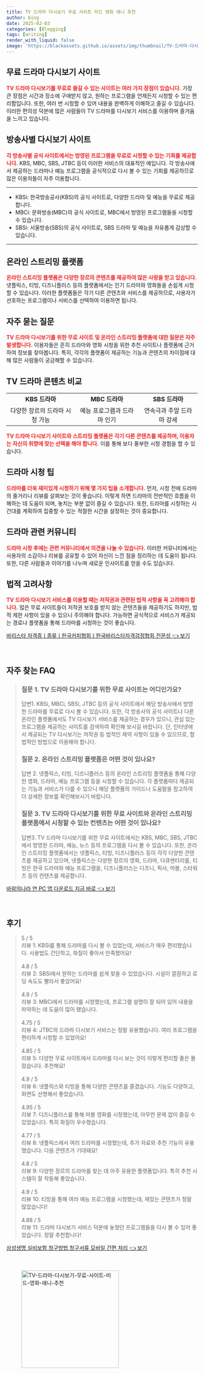 ```yaml
---
title: TV 드라마 다시보기 무료 사이트 미드 영화 애니 추천
author: bing
date: 2025-02-03
categories: [Blogging]
tags: [writing]
render_with_liquid: false
image: 'https://blackassets.github.io/assets/img/thumbnail/TV-드라마-다시보기-무료-사이트-미드-영화-애니-추천.webp'
---
```



<h2 id='무료 드라마 다시보기 사이트'>무료 드라마 다시보기 사이트</h2>

<p><b><span style="color: #ee2323;">TV 드라마 다시보기를 무료로 즐길 수 있는 사이트는 여러 가지 장점이 있습니다.</span></b> 가장 큰 장점은 시간과 장소에 구애받지 않고, 원하는 프로그램을 언제든지 시청할 수 있는 편리함입니다. 또한, 여러 번 시청할 수 있어 내용을 완벽하게 이해하고 즐길 수 있습니다. 이러한 편의성 덕분에 많은 사람들이 TV 드라마를 다시보기 서비스를 이용하며 즐거움을 느끼고 있습니다.</p>

<h2 id='방송사별 다시보기 사이트'>방송사별 다시보기 사이트</h2>

<p><b><span style="color: #ee2323;">각 방송사별 공식 사이트에서는 방영된 프로그램을 무료로 시청할 수 있는 기회를 제공합니다.</span></b> KBS, MBC, SBS, JTBC 등이 이러한 서비스의 대표적인 예입니다. 각 방송사에서 제공하는 드라마나 예능 프로그램을 공식적으로 다시 볼 수 있는 기회를 제공하므로 많은 이용자들이 자주 이용합니다.</p>

<hr />

<ul>
    <li>KBSi: 한국방송공사(KBS)의 공식 사이트로, 다양한 드라마 및 예능을 무료로 제공합니다.</li>
    <li>MBCi: 문화방송(MBC)의 공식 사이트로, MBC에서 방영된 프로그램들을 시청할 수 있습니다.</li>
    <li>SBSi: 서울방송(SBS)의 공식 사이트로, SBS 드라마 및 예능을 자유롭게 감상할 수 있습니다.</li>
</ul>

<hr />

<h2 id='온라인 스트리밍 플랫폼'>온라인 스트리밍 플랫폼</h2>

<p><b><span style="color: #ee2323;">온라인 스트리밍 플랫폼은 다양한 장르의 콘텐츠를 제공하여 많은 사랑을 받고 있습니다.</span></b> 넷플릭스, 티빙, 디즈니플러스 등의 플랫폼에서는 인기 드라마와 영화들을 손쉽게 시청할 수 있습니다. 이러한 플랫폼들은 각기 다른 콘텐츠와 서비스를 제공하므로, 사용자가 선호하는 프로그램이나 서비스를 선택하여 이용하면 됩니다.</p>

<h2 id='자주 묻는 질문'>자주 묻는 질문</h2>

<p><b><span style="color: #ee2323;">TV 드라마 다시보기를 위한 무료 사이트 및 온라인 스트리밍 플랫폼에 대한 질문은 자주 발생합니다.</span></b> 이용자들은 흔히 드라마와 영화 시청을 위한 추천 사이트나 플랫폼에 근거하여 정보를 찾아봅니다. 특히, 각각의 플랫폼이 제공하는 기능과 콘텐츠의 차이점에 대해 많은 사람들이 궁금해할 수 있습니다.</p>

<h2 id='TV 드라마 콘텐츠 비교'>TV 드라마 콘텐츠 비교</h2>

<table>
    <tr>
        <td style="text-align: center; height: 17px;"><b>KBS 드라마</b></td>
        <td style="text-align: center; height: 17px;"><b>MBC 드라마</b></td>
        <td style="text-align: center; height: 17px;"><b>SBS 드라마</b></td>
    </tr>
    <tr>
        <td style="text-align: center; height: 17px;">다양한 장르의 드라마 시청 가능</td>
        <td style="text-align: center; height: 17px;">예능 프로그램과 드라마 인기</td>
        <td style="text-align: center; height: 17px;">연속극과 주말 드라마 강세</td>
    </tr>
</table>

<p><b><span style="color: #ee2323;">TV 드라마 다시보기 사이트와 스트리밍 플랫폼은 각기 다른 콘텐츠를 제공하며, 이용자는 자신의 취향에 맞는 선택을 해야 합니다.</span></b> 이를 통해 보다 풍부한 시청 경험을 할 수 있습니다.</p>

<h2 id='드라마 시청 팁'>드라마 시청 팁</h2>

<p><b><span style="color: #ee2323;">드라마를 더욱 재미있게 시청하기 위해 몇 가지 팁을 소개합니다.</span></b> 먼저, 시청 전에 드라마의 줄거리나 리뷰를 살펴보는 것이 좋습니다. 이렇게 하면 드라마의 전반적인 흐름을 이해하는 데 도움이 되며, 놓치는 부분 없이 즐길 수 있습니다. 또한, 드라마를 시청하는 시간대를 계획하여 집중할 수 있는 적절한 시간을 설정하는 것이 중요합니다.</p>

<h2 id='드라마 관련 커뮤니티'>드라마 관련 커뮤니티</h2>

<p><b><span style="color: #ee2323;">드라마 시청 후에는 관련 커뮤니티에서 의견을 나눌 수 있습니다.</span></b> 이러한 커뮤니티에서는 사용자의 소감이나 리뷰를 공유할 수 있어 자신이 느낀 점을 정리하는 데 도움이 됩니다. 또한, 다른 사람들과 이야기를 나누며 새로운 인사이트를 얻을 수도 있습니다.</p>

<h2 id='법적 고려사항'>법적 고려사항</h2>

<p><b><span style="color: #ee2323;">TV 드라마 다시보기 서비스를 이용할 때는 저작권과 관련된 법적 사항을 꼭 고려해야 합니다.</span></b> 많은 무료 사이트들이 저작권 보호를 받지 않는 콘텐츠들을 제공하기도 하지만, 법적 제한 사항이 있을 수 있으니 주의해야 합니다. 가능하면 공식적으로 서비스가 제공되는 경로나 플랫폼을 통해 드라마를 시청하는 것이 좋습니다.</p>


<p><a class="click-button" title="바리스타 자격증ㅣ종류ㅣ한국커피협회ㅣ한국바리스타자격검정협회 전문성" href="https://blackassets.github.io/posts/%EB%B0%94%EB%A6%AC%EC%8A%A4%ED%83%80-%EC%9E%90%EA%B2%A9%EC%A6%9D%E3%85%A3%EC%A2%85%EB%A5%98%E3%85%A3%ED%95%9C%EA%B5%AD%EC%BB%A4%ED%94%BC%ED%98%91%ED%9A%8C%E3%85%A3%ED%95%9C%EA%B5%AD%EB%B0%94%EB%A6%AC%EC%8A%A4%ED%83%80%EC%9E%90%EA%B2%A9%EA%B2%80%EC%A0%95%ED%98%91%ED%9A%8C-%EC%A0%84%EB%AC%B8%EC%84%B1/" rel="dofollow">바리스타 자격증ㅣ종류ㅣ한국커피협회ㅣ한국바리스타자격검정협회 전문성 👈 보기</a></p><br>
<h2 id='자주_찾는_FAQ'>자주 찾는 FAQ</h2>
<div itemscope="" itemtype="https://schema.org/FAQPage"> 
<blockquote> 
<div itemscope="" itemprop="mainEntity" itemtype="https://schema.org/Question"> 
<h3 itemprop="name">질문 1. TV 드라마 다시보기를 위한 무료 사이트는 어디인가요?</h3> 
<div itemscope="" itemprop="acceptedAnswer" itemtype="https://schema.org/Answer"> 
<span itemprop="text"> 
<p>답변1. KBSi, MBCi, SBSi, JTBC 등의 공식 사이트에서 해당 방송사에서 방영한 드라마를 무료로 다시 볼 수 있습니다. 또한, 각 방송사의 공식 사이트나 다른 온라인 플랫폼에서도 TV 다시보기 서비스를 제공하는 경우가 있으니, 관심 있는 프로그램을 제공하는 사이트를 검색하여 확인해 보시길 바랍니다. 단, 인터넷에서 제공되는 TV 다시보기는 저작권 등 법적인 제약 사항이 있을 수 있으므로, 합법적인 방법으로 이용해야 합니다.</p> 
</span> 
</div> 
</div> 

<div itemscope="" itemprop="mainEntity" itemtype="https://schema.org/Question"> 
<h3 itemprop="name">질문 2. 온라인 스트리밍 플랫폼은 어떤 것이 있나요?</h3> 
<div itemscope="" itemprop="acceptedAnswer" itemtype="https://schema.org/Answer"> 
<span itemprop="text"> 
<p>답변 2. 넷플릭스, 티빙, 디즈니플러스 등의 온라인 스트리밍 플랫폼을 통해 다양한 영화, 드라마, 예능 프로그램 등을 시청할 수 있습니다. 각 플랫폼마다 제공되는 기능과 서비스가 다를 수 있으니 해당 플랫폼의 가이드나 도움말을 참고하여 더 상세한 정보를 확인해보시기 바랍니다.</p> 
</span> 
</div> 
</div> 

<div itemscope="" itemprop="mainEntity" itemtype="https://schema.org/Question"> 
<h3 itemprop="name">질문 3. TV 드라마 다시보기를 위한 무료 사이트와 온라인 스트리밍 플랫폼에서 시청할 수 있는 컨텐츠는 어떤 것이 있나요?</h3> 
<div itemscope="" itemprop="acceptedAnswer" itemtype="https://schema.org/Answer"> 
<span itemprop="text"> 
<p>답변3. TV 드라마 다시보기를 위한 무료 사이트에서는 KBS, MBC, SBS, JTBC에서 방영한 드라마, 예능, 뉴스 등의 프로그램을 다시 볼 수 있습니다. 또한, 온라인 스트리밍 플랫폼에서는 넷플릭스, 티빙, 디즈니플러스 등이 각각 다양한 콘텐츠를 제공하고 있으며, 넷플릭스는 다양한 장르의 영화, 드라마, 다큐멘터리를, 티빙은 한국 드라마와 예능 프로그램을, 디즈니플러스는 디즈니, 픽사, 마블, 스타워즈 등의 컨텐츠를 제공합니다.</p> 
</span> 
</div> 
</div> 
</blockquote> 
</div>
<p><a class="click-button" title="바람의나라 연 PC 앱 다운로드 지금 바로" href="https://blackassets.github.io/posts/%EB%B0%94%EB%9E%8C%EC%9D%98%EB%82%98%EB%9D%BC-%EC%97%B0-PC-%EC%95%B1-%EB%8B%A4%EC%9A%B4%EB%A1%9C%EB%93%9C-%EC%A7%80%EA%B8%88-%EB%B0%94%EB%A1%9C/" rel="dofollow">바람의나라 연 PC 앱 다운로드 지금 바로 👈 보기</a></p><br>
<h2 id='후기'>후기</h2>
<div itemscope itemtype="https://schema.org/Product">
  <blockquote>
  <div itemprop="review" itemscope itemtype="https://schema.org/Review">
      <div itemprop="reviewRating" itemscope itemtype="https://schema.org/Rating"> <span itemprop="ratingValue">5</span> / <span itemprop="bestRating">5</span> </div>
      <span itemprop="reviewBody">리뷰 1: KBSi를 통해 드라마를 다시 볼 수 있었는데, 서비스가 매우 편리했습니다. 사용법도 간단하고, 화질이 좋아서 만족했어요!</span>
  </div>
  <br>
  <div itemprop="review" itemscope itemtype="https://schema.org/Review">
      <div itemprop="reviewRating" itemscope itemtype="https://schema.org/Rating"> <span itemprop="ratingValue">4.8</span> / <span itemprop="bestRating">5</span> </div>
      <span itemprop="reviewBody">리뷰 2: SBSi에서 원하는 드라마를 쉽게 찾을 수 있었습니다. 시설이 깔끔하고 로딩 속도도 빨라서 좋았어요!</span>
  </div>
  <br>
  <div itemprop="review" itemscope itemtype="https://schema.org/Review">
      <div itemprop="reviewRating" itemscope itemtype="https://schema.org/Rating"> <span itemprop="ratingValue">4.9</span> / <span itemprop="bestRating">5</span> </div>
      <span itemprop="reviewBody">리뷰 3: MBCi에서 드라마를 시청했는데, 프로그램 설명이 잘 되어 있어 내용을 파악하는 데 도움이 많이 됐습니다.</span>
  </div>
  <br>
  <div itemprop="review" itemscope itemtype="https://schema.org/Review">
      <div itemprop="reviewRating" itemscope itemtype="https://schema.org/Rating"> <span itemprop="ratingValue">4.75</span> / <span itemprop="bestRating">5</span> </div>
      <span itemprop="reviewBody">리뷰 4: JTBC의 드라마 다시보기 서비스는 정말 유용했습니다. 여러 프로그램을 편리하게 시청할 수 있었어요!</span>
  </div>
  <br>
  <div itemprop="review" itemscope itemtype="https://schema.org/Review">
      <div itemprop="reviewRating" itemscope itemtype="https://schema.org/Rating"> <span itemprop="ratingValue">4.85</span> / <span itemprop="bestRating">5</span> </div>
      <span itemprop="reviewBody">리뷰 5: 다양한 무료 사이트에서 드라마를 다시 보는 것이 이렇게 편리할 줄은 몰랐습니다. 추천해요!</span>
  </div>
  <br>
  <div itemprop="review" itemscope itemtype="https://schema.org/Review">
      <div itemprop="reviewRating" itemscope itemtype="https://schema.org/Rating"> <span itemprop="ratingValue">4.9</span> / <span itemprop="bestRating">5</span> </div>
      <span itemprop="reviewBody">리뷰 6: 넷플릭스와 티빙을 통해 다양한 콘텐츠를 즐겼습니다. 기능도 다양하고, 화면도 선명해서 좋았습니다.</span>
  </div>
  <br>
  <div itemprop="review" itemscope itemtype="https://schema.org/Review">
      <div itemprop="reviewRating" itemscope itemtype="https://schema.org/Rating"> <span itemprop="ratingValue">4.95</span> / <span itemprop="bestRating">5</span> </div>
      <span itemprop="reviewBody">리뷰 7: 디즈니플러스를 통해 마블 영화를 시청했는데, 아무런 문제 없이 즐길 수 있었습니다. 특히 화질이 우수했습니다.</span>
  </div>
  <br>
  <div itemprop="review" itemscope itemtype="https://schema.org/Review">
      <div itemprop="reviewRating" itemscope itemtype="https://schema.org/Rating"> <span itemprop="ratingValue">4.77</span> / <span itemprop="bestRating">5</span> </div>
      <span itemprop="reviewBody">리뷰 8: 넷플릭스에서 여러 드라마를 시청했는데, 추가 자료와 추천 기능이 유용했습니다. 다음 콘텐츠가 기대돼요!</span>
  </div>
  <br>
  <div itemprop="review" itemscope itemtype="https://schema.org/Review">
      <div itemprop="reviewRating" itemscope itemtype="https://schema.org/Rating"> <span itemprop="ratingValue">4.8</span> / <span itemprop="bestRating">5</span> </div>
      <span itemprop="reviewBody">리뷰 9: 다양한 장르의 드라마를 찾는 데 아주 유용한 플랫폼입니다. 특히 추천 시스템이 잘 작동해 좋았습니다.</span>
  </div>
  <br>
  <div itemprop="review" itemscope itemtype="https://schema.org/Review">
      <div itemprop="reviewRating" itemscope itemtype="https://schema.org/Rating"> <span itemprop="ratingValue">4.9</span> / <span itemprop="bestRating">5</span> </div>
      <span itemprop="reviewBody">리뷰 10: 티빙을 통해 여러 예능 프로그램을 시청했는데, 재밌는 콘텐츠가 정말 많았습니다!</span>
  </div>
  <br>
  <div itemprop="review" itemscope itemtype="https://schema.org/Review">
      <div itemprop="reviewRating" itemscope itemtype="https://schema.org/Rating"> <span itemprop="ratingValue">4.88</span> / <span itemprop="bestRating">5</span> </div>
      <span itemprop="reviewBody">리뷰 11: 드라마 다시보기 서비스 덕분에 놓쳤던 프로그램들을 다시 볼 수 있어 좋았습니다. 정말 추천합니다!</span>
  </div>
  </blockquote>
</div>
<p><a class="click-button" title="삼성생명 실비보험 청구방법 청구서류 모바일 간편 처리" href="https://blackassets.github.io/posts/%EC%82%BC%EC%84%B1%EC%83%9D%EB%AA%85-%EC%8B%A4%EB%B9%84%EB%B3%B4%ED%97%98-%EC%B2%AD%EA%B5%AC%EB%B0%A9%EB%B2%95-%EC%B2%AD%EA%B5%AC%EC%84%9C%EB%A5%98-%EB%AA%A8%EB%B0%94%EC%9D%BC-%EA%B0%84%ED%8E%B8-%EC%B2%98%EB%A6%AC/" rel="dofollow">삼성생명 실비보험 청구방법 청구서류 모바일 간편 처리 👈 보기</a></p><br>
<figure class="image"><img src="https://blackassets.github.io/assets/img/thumbnail/TV-드라마-다시보기-무료-사이트-미드-영화-애니-추천.webp" alt="TV-드라마-다시보기-무료-사이트-미드-영화-애니-추천" width="256" height="256"></figure>